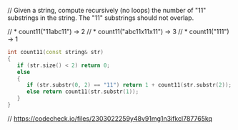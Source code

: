 // Given a string, compute recursively (no loops) the number of "11" substrings in the string. The "11" substrings should not overlap.

// * count11("11abc11") → 2
// * count11("abc11x11x11") → 3
// * count11("111") → 1

```cpp
int count11(const string& str)
{
   if (str.size() < 2) return 0;
   else
   {
      if (str.substr(0, 2) == "11") return 1 + count11(str.substr(2));
      else return count11(str.substr(1));
   }
}
```

// https://codecheck.io/files/2303022259y48v91mg1n3ifkcl787765kq